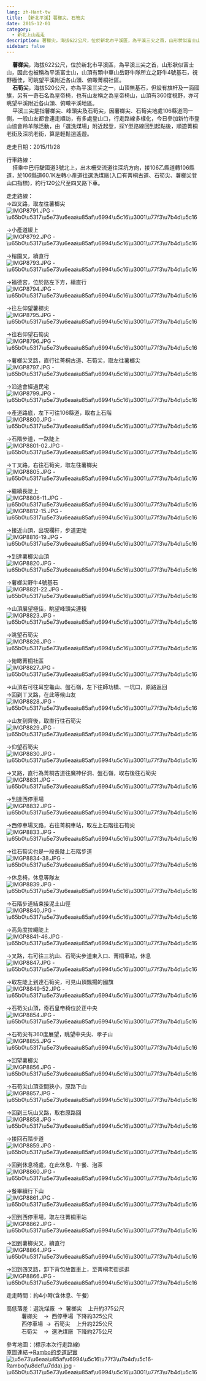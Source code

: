 ```yaml
---
lang: zh-Hant-tw
title: 【新北平溪】薯榔尖、石筍尖
date: 2015-12-01
category: 
  - 新北上山走走
description: 薯榔尖，海拔622公尺，位於新北市平溪區，為平溪三尖之首，山形狀似富士山，因此也被稱為平溪富士山，山頂有顆中華山岳野牛隊所立之野牛4號基石，視野極佳，可眺望平溪附近各山頭、俯瞰菁桐社區。 石筍尖，海拔520公尺，亦為平溪三尖之一，山頂無基石，但設有旗杆及一面國旗，另有一奇石名為皇帝椅，也有山友稱之為皇帝椅山，山頂有360度視野，亦可眺望平溪附近各山頭、俯瞰平溪地區。 平溪三尖是指薯榔尖、峰頭尖及石筍尖，因薯榔尖、石筍尖地處106縣道同一側，一般山友都會連走順訪，有多處登山口，行走路線多樣化，今日參加新竹市登山協會羚羊隊活動，由「選洗煤場」附近起登，採Y型路線回到起點後，順遊菁桐老街及深坑老街，算是輕鬆逍遙遊。
sidebar: false
---
```


    **薯榔尖**，海拔622公尺，位於新北市平溪區，為平溪三尖之首，山形狀似富士山，因此也被稱為平溪富士山，山頂有顆中華山岳野牛隊所立之野牛4號基石，視野極佳，可眺望平溪附近各山頭、俯瞰菁桐社區。  
    **石筍尖**，海拔520公尺，亦為平溪三尖之一，山頂無基石，但設有旗杆及一面國旗，另有一奇石名為皇帝椅，也有山友稱之為皇帝椅山，山頂有360度視野，亦可眺望平溪附近各山頭、俯瞰平溪地區。  
    平溪三尖是指薯榔尖、峰頭尖及石筍尖，因薯榔尖、石筍尖地處106縣道同一側，一般山友都會連走順訪，有多處登山口，行走路線多樣化，今日參加新竹市登山協會羚羊隊活動，由「選洗煤場」附近起登，採Y型路線回到起點後，順遊菁桐老街及深坑老街，算是輕鬆逍遙遊。

走走日期：2015/11/28

行車路線：  
    搭乘中巴行駛國道3號北上，出木柵交流道往深坑方向，接106乙縣道轉106縣道，於106縣道60.1K左轉小產道往選洗煤廠(入口有菁桐古道、石筍尖、薯榔尖登山口指標)，約行120公尺至四叉路下車。

走走路線：  
→四叉路，取左往薯榔尖  
![IMGP8791.JPG - \u65b0\u5317\u5e73\u6eaa\u85af\u6994\u5c16\u3001\u77f3\u7b4d\u5c16](https://1013399.github.io/image-2/57/1107599251_l.jpg)

→小產道緩上  
![IMGP8792.JPG - \u65b0\u5317\u5e73\u6eaa\u85af\u6994\u5c16\u3001\u77f3\u7b4d\u5c16](https://1013399.github.io/image-2/57/1107598149_l.jpg)

→榕園叉，續直行  
![IMGP8793.JPG - \u65b0\u5317\u5e73\u6eaa\u85af\u6994\u5c16\u3001\u77f3\u7b4d\u5c16](https://1013399.github.io/image-2/57/1107598646_l.jpg)

→福德宮，位於路左下方，續直行  
![IMGP8794.JPG - \u65b0\u5317\u5e73\u6eaa\u85af\u6994\u5c16\u3001\u77f3\u7b4d\u5c16](https://1013399.github.io/image-2/57/1107599252_l.jpg)

→往左仰望薯榔尖  
![IMGP8795.JPG - \u65b0\u5317\u5e73\u6eaa\u85af\u6994\u5c16\u3001\u77f3\u7b4d\u5c16](https://1013399.github.io/image-2/57/1107597949_l.jpg)

→往右仰望石筍尖  
![IMGP8796.JPG - \u65b0\u5317\u5e73\u6eaa\u85af\u6994\u5c16\u3001\u77f3\u7b4d\u5c16](https://1013399.github.io/image-2/57/1107599554_l.jpg)

→薯榔尖叉路，直行往菁桐古道、石筍尖，取左往薯榔尖  
![IMGP8797.JPG - \u65b0\u5317\u5e73\u6eaa\u85af\u6994\u5c16\u3001\u77f3\u7b4d\u5c16](https://1013399.github.io/image-2/57/1107599352_l.jpg)

→沿途會經過民宅  
![IMGP8799.JPG - \u65b0\u5317\u5e73\u6eaa\u85af\u6994\u5c16\u3001\u77f3\u7b4d\u5c16](https://1013399.github.io/image-2/57/1107600147_l.jpg)

→產道路底，左下可往106縣道，取右上石階  
![IMGP8800.JPG - \u65b0\u5317\u5e73\u6eaa\u85af\u6994\u5c16\u3001\u77f3\u7b4d\u5c16](https://1013399.github.io/image-2/57/1107598452_l.jpg)

→石階步道，一路陡上  
![IMGP8801-02.JPG - \u65b0\u5317\u5e73\u6eaa\u85af\u6994\u5c16\u3001\u77f3\u7b4d\u5c16](https://1013399.github.io/image-2/57/1107597955_l.jpg)

→ㄒ叉路，右往石筍尖，取左往薯榔尖  
![IMGP8805.JPG - \u65b0\u5317\u5e73\u6eaa\u85af\u6994\u5c16\u3001\u77f3\u7b4d\u5c16](https://1013399.github.io/image-2/57/1107599357_l.jpg)

→繼續長陡上  
![IMGP8806-11.JPG - \u65b0\u5317\u5e73\u6eaa\u85af\u6994\u5c16\u3001\u77f3\u7b4d\u5c16](https://1013399.github.io/image-2/57/1107599555_l.jpg)  
![IMGP8812-15.JPG - \u65b0\u5317\u5e73\u6eaa\u85af\u6994\u5c16\u3001\u77f3\u7b4d\u5c16](https://1013399.github.io/image-2/57/1107599147_l.jpg)

→接近山頂，出現欄杆，步道更陡  
![IMGP8816-19.JPG - \u65b0\u5317\u5e73\u6eaa\u85af\u6994\u5c16\u3001\u77f3\u7b4d\u5c16](https://1013399.github.io/image-2/57/1107600245_l.jpg)

→到達薯榔尖山頂  
![IMGP8820.JPG - \u65b0\u5317\u5e73\u6eaa\u85af\u6994\u5c16\u3001\u77f3\u7b4d\u5c16](https://1013399.github.io/image-2/57/1107599651_l.jpg)

→薯榔尖野牛4號基石  
![IMGP8821-22.JPG - \u65b0\u5317\u5e73\u6eaa\u85af\u6994\u5c16\u3001\u77f3\u7b4d\u5c16](https://1013399.github.io/image-2/57/1107599556_l.jpg)

→山頂展望極佳，眺望峰頭尖連稜  
![IMGP8823.JPG - \u65b0\u5317\u5e73\u6eaa\u85af\u6994\u5c16\u3001\u77f3\u7b4d\u5c16](https://1013399.github.io/image-2/57/1107599752_l.jpg)

→眺望石筍尖  
![IMGP8826.JPG - \u65b0\u5317\u5e73\u6eaa\u85af\u6994\u5c16\u3001\u77f3\u7b4d\u5c16](https://1013399.github.io/image-2/57/1107600246_l.jpg)

→俯瞰菁桐社區  
![IMGP8827.JPG - \u65b0\u5317\u5e73\u6eaa\u85af\u6994\u5c16\u3001\u77f3\u7b4d\u5c16](https://1013399.github.io/image-2/57/1107600150_l.jpg)

→山頂右可往耳空龜山、盤石嶺，左下往師功橋、一坑口，原路返回  
→回到ㄒ叉路，在此等候山友  
![IMGP8828.JPG - \u65b0\u5317\u5e73\u6eaa\u85af\u6994\u5c16\u3001\u77f3\u7b4d\u5c16](https://1013399.github.io/image-2/57/1107596963_l.jpg)

→山友到齊後，取直行往石筍尖  
![IMGP8829.JPG - \u65b0\u5317\u5e73\u6eaa\u85af\u6994\u5c16\u3001\u77f3\u7b4d\u5c16](https://1013399.github.io/image-2/57/1107600441_l.jpg)

→仰望石筍尖  
![IMGP8830.JPG - \u65b0\u5317\u5e73\u6eaa\u85af\u6994\u5c16\u3001\u77f3\u7b4d\u5c16](https://1013399.github.io/image-2/57/1107599845_l.jpg)

→叉路，直行為菁桐古道往魔神仔洞、盤石嶺，取右後往石筍尖  
![IMGP8831.JPG - \u65b0\u5317\u5e73\u6eaa\u85af\u6994\u5c16\u3001\u77f3\u7b4d\u5c16](https://1013399.github.io/image-2/57/1107599652_l.jpg)

→到達西停車場  
![IMGP8832.JPG - \u65b0\u5317\u5e73\u6eaa\u85af\u6994\u5c16\u3001\u77f3\u7b4d\u5c16](https://1013399.github.io/image-2/57/1107598849_l.jpg)

→西停車場叉路，右往菁桐車站，取左上石階往石筍尖  
![IMGP8833.JPG - \u65b0\u5317\u5e73\u6eaa\u85af\u6994\u5c16\u3001\u77f3\u7b4d\u5c16](https://1013399.github.io/image-2/57/1107600642_l.jpg)

→往石筍尖也是一段長陡上石階步道  
![IMGP8834-38.JPG - \u65b0\u5317\u5e73\u6eaa\u85af\u6994\u5c16\u3001\u77f3\u7b4d\u5c16](https://1013399.github.io/image-2/57/1107597957_l.jpg)

→休息椅，休息等隊友  
![IMGP8839.JPG - \u65b0\u5317\u5e73\u6eaa\u85af\u6994\u5c16\u3001\u77f3\u7b4d\u5c16](https://1013399.github.io/image-2/57/1107597853_l.jpg)

→石階步道結束接泥土山徑  
![IMGP8840.JPG - \u65b0\u5317\u5e73\u6eaa\u85af\u6994\u5c16\u3001\u77f3\u7b4d\u5c16](https://1013399.github.io/image-2/57/1107599258_l.jpg)

→高角度拉繩陡上  
![IMGP8841-46.JPG - \u65b0\u5317\u5e73\u6eaa\u85af\u6994\u5c16\u3001\u77f3\u7b4d\u5c16](https://1013399.github.io/image-2/57/1107599847_l.jpg)

→叉路，右可往三坑山、石筍尖步道東入口、菁桐車站，休息  
![IMGP8847.JPG - \u65b0\u5317\u5e73\u6eaa\u85af\u6994\u5c16\u3001\u77f3\u7b4d\u5c16](https://1013399.github.io/image-2/57/1107600050_l.jpg)

→取左陡上到達石筍尖，可見山頂飄揚的國旗  
![IMGP8849-52.JPG - \u65b0\u5317\u5e73\u6eaa\u85af\u6994\u5c16\u3001\u77f3\u7b4d\u5c16](https://1013399.github.io/image-2/57/1107597960_l.jpg)

→石筍尖山頂，奇石皇帝椅位於正中央  
![IMGP8854.JPG - \u65b0\u5317\u5e73\u6eaa\u85af\u6994\u5c16\u3001\u77f3\u7b4d\u5c16](https://1013399.github.io/image-2/57/1107600051_l.jpg)

→石筍尖有360度展望，眺望中央尖、孝子山  
![IMGP8855.JPG - \u65b0\u5317\u5e73\u6eaa\u85af\u6994\u5c16\u3001\u77f3\u7b4d\u5c16](https://1013399.github.io/image-2/57/1107600443_l.jpg)

→回望薯榔尖  
![IMGP8856.JPG - \u65b0\u5317\u5e73\u6eaa\u85af\u6994\u5c16\u3001\u77f3\u7b4d\u5c16](https://1013399.github.io/image-2/57/1107597855_l.jpg)

→石筍尖山頂空間狹小，原路下山  
![IMGP8857.JPG - \u65b0\u5317\u5e73\u6eaa\u85af\u6994\u5c16\u3001\u77f3\u7b4d\u5c16](https://1013399.github.io/image-2/57/1107598852_l.jpg)

→回到三坑山叉路，取右原路回  
![IMGP8858.JPG - \u65b0\u5317\u5e73\u6eaa\u85af\u6994\u5c16\u3001\u77f3\u7b4d\u5c16](https://1013399.github.io/image-2/57/1107599360_l.jpg)

→接回石階步道  
![IMGP8859.JPG - \u65b0\u5317\u5e73\u6eaa\u85af\u6994\u5c16\u3001\u77f3\u7b4d\u5c16](https://1013399.github.io/image-2/57/1107596966_l.jpg)

→回到休息椅處，在此休息、午餐、泡茶  
![IMGP8860.JPG - \u65b0\u5317\u5e73\u6eaa\u85af\u6994\u5c16\u3001\u77f3\u7b4d\u5c16](https://1013399.github.io/image-2/57/1107597856_l.jpg)

→餐畢續行下山  
![IMGP8861.JPG - \u65b0\u5317\u5e73\u6eaa\u85af\u6994\u5c16\u3001\u77f3\u7b4d\u5c16](https://1013399.github.io/image-2/57/1107598357_l.jpg)

→回到西停車場，取左往菁桐車站  
![IMGP8862.JPG - \u65b0\u5317\u5e73\u6eaa\u85af\u6994\u5c16\u3001\u77f3\u7b4d\u5c16](https://1013399.github.io/image-2/57/1107599260_l.jpg)

→回到薯榔尖叉，續直行  
![IMGP8864.JPG - \u65b0\u5317\u5e73\u6eaa\u85af\u6994\u5c16\u3001\u77f3\u7b4d\u5c16](https://1013399.github.io/image-2/57/1107599758_l.jpg)

→回到四叉路，卸下背包放置車上，至菁桐老街逛逛  
![IMGP8866.JPG - \u65b0\u5317\u5e73\u6eaa\u85af\u6994\u5c16\u3001\u77f3\u7b4d\u5c16](https://1013399.github.io/image-2/57/1107599261_l.jpg)

走走時間：約4小時(含休息、午餐)

高低落差：選洗煤廠  →  薯榔尖    上升約375公尺  
          薯榔尖    →  西停車場  下降約325公尺  
          西停車場  →  石筍尖    上升約225公尺  
          石筍尖    →  選洗煤廠  下降約275公尺

參考地圖：(標示本次行走路線)  
原圖連結→[Rambo的步道記實](http://blog.xuite.net/wang.rambo/125685/249548534)  
![\u5e73\u6eaa\u85af\u6994\u5c16\u77f3\u7b4d\u5c16-Rambo(\u8def\u7dda).jpg - \u65b0\u5317\u5e73\u6eaa\u85af\u6994\u5c16\u3001\u77f3\u7b4d\u5c16](https://1013399.github.io/image-2/57/1107599654_l.jpg)